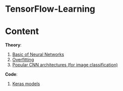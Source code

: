 # TensorFlow-Learning

# Content

**Theory**:
1. [Basic of Neural Networks](https://github.com/TheDim0n/TensorFlow-Learning/blob/master/theory/basic.ipynb)
2. [Overfitting](https://github.com/TheDim0n/TensorFlow-Learning/blob/master/theory/overfitting.ipynb)
3. [Popular CNN architectures (for image classification)](https://github.com/TheDim0n/TensorFlow-Learning/blob/master/theory/popular_cnn_architectures.md)

**Code**:
1. [Keras models](https://github.com/TheDim0n/TensorFlow-Learning/blob/master/keras/models.ipynb)

